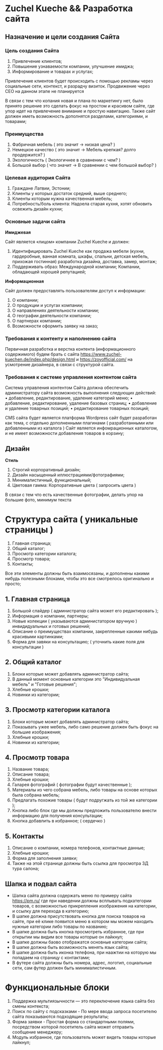 # Zuchel Kueche && Разработка сайта

## Назначение и цели создания Сайта

### Цель создания Сайта

1. Привлечение клиентов;
2. Повышение узнаваемости компании, улучшение имиджа;
3. Информирование и товарах и услугах;

Привлечение клиентов будет происходить с помощью рекламы через социальные сети, контекст, и разрадчу визиток.
Продвижение через СЕО на данном этапе не планируется

В связи с тем что копания новая и плана по маркетингу нет, было принято решение это сделать фокус на простом и красивом сайте, 
где упор идет на привлечение внимание и простую навигацию.
Также сайт должен иметь возможность дополнятся разделами, категориями, и товарами;

### Преимущества

1. Фабричная мебель ( это значит -> низкая цена? )
2. Немецкое качество ( это значит -> Мебель крепкая? долго продержится? )
3. Экологичность ( Экологичнее в сравнении с чем? )
4. Большой выбор ( что значит -> В сравнении с чем большой выбор? )


### Целевая аудитория Сайта

1. Граждане Латвии, Эстонии;
2. Клиенты у которых достаток средний, выше среднего;
3. Клиенты которым нужна качественная мебель;
4. Потребность/боль клиента: Надоела старая кухня, хотят обновить освежить дизайн кухни;


### Основные задачи сайта

__Имиджевая__ 

Сайт является «лицом» компании Zuchel Kueche и должен: 

1. Идентифицировать Zuchel Kueche как продажа мебели (кухни, гардеробные, ванная комната, шкафы, спальни, детская мебель, прихожая гостинная) разработка дизайна, доставка, замер, монтаж;
2. Поддерживать образ: Международной компании; Компании, обладающей хорошей репутацией;

__Информационная__ 

Сайт должен предоставлять пользователям доступ к информации: 

1. О компании;
2. О продукции и услугах компании;
3. О направлениях деятельности компании;
4. О географии деятельности компании;
5. О партнерах компании;
6. Возможности оформить заявку на заказ;


### Требования к контенту и наполнению сайта

Первичная разработка и верстка контента (информационного содержимого) будем брать с сайта https://www.zuchel-kuechen.de/index.php/design.html и https://zovofficial.com/ на усмотрение дизайнера, в связи с структурой сайта.


### Требования к системе управления контентом сайта

Система управления контентом Сайта должна обеспечить администратору сайта возможность выполнения следующих действий:
•	добавление, редактирование, удаление категорий меню;
•	добавление, редактирование, удаление базовых страниц;
•	добавление и удаление товарных позиций;
•	редактирование товарных позиций;

CMS сайта будет является платформа Wordpress сайт будет разработан как тема, с отдельно дополненными плагинами ( разработанными или добавленными из каталога )
Сайт является инфомрационных каталогом, и не имеет возможности добавления товаров в корзину;


## Дизайн

__Стиль__
1. Строгий корпоративный дизайн;
2. Дизайн насыщенный иллюстрациями/фотографиями;
3. Минималистичный, функциональный;
4. Цветовая гамма: Корпоративные цвета ( запросить цвета )

В связи с тем что есть качественные фотографии, делать упор на большие фото, минимум текста

# Структура сайта ( уникальные страницы )

1. Главная страница;
2. Общий каталог;
3. Просмотр категории каталога;
4. Просмотр товара;
5. Контакты;

Все эти элементы должны быть взаимосязаны, и дополнены какими нибудь полезными блоками, чтобы это все смотрелось оригинально и просто;

## 1. Главная страница

1. Большой слайдер ( администратор сайта может его редактировать );
2. Информация о компании, партнеры;
3. Новые колекции ( указываются администатором вручную ) инвидидуальных и готовых решений;
4. Описание о преимуществах компании, закрепленные какими нибудь красивыми картинками;
5. Форма для завяки на консультацию; ( уточнить какие поля для консультации )


## 2. Общий каталог

1. Блоки которые может добавлять администратор сайта;
2. В данный момент основные категории это "Индивидуальная мебель" и "Готовые решения";
3. Хлебные крошки;
4. Новинки из категории;


## 3. Просмотр категории каталога

1. Блоки которые может добавлять администратор сайта;
2. Показывать ужее мебель, либо само решение должен быть фокус на большие изображения;
3. Хлебные крошки;
4. Новинки из категории;


## 4. Просмотр товара

1. Название товара;
2. Описание товара;
3. Хлебные крошки;
4. Галарея фотографий ( фотографии будут качественные );
5. Материалы из чего собрана мебель, либо товары на основе которых была собрана мебель;
6. Предлагать похожие товары ( будут подругжать из той же категории );
7. Кнопка либо блок где мы должны предложить пользователю внести информацию для получения консультации;
8. Кнопка добавлить в избранное; ( сердечко )


## 5. Контакты

1. Описание о компании, номера телефонов, контактные данные;
2. Хлебные крошки;
3. Форма для заполнения заявки;
4. Также на этой странице должны быть ссылка для просмотра 3Д тура салона;


## Шапка и подвал сайта

- Шапка сайта должна содержать меню по примеру сайта https://pm.ru/ где при наведении должны всплывать подкатегории товаров,
с возможностью прикрепления изображения на категории, и ссылку для перехода в категорию;
- В шапке должна присутствовать кнопка для поиска товаров на сайте, при её клике появится меню в котором мы можем находить нужные категории либо товары по названию;
- В шапке должна быть кнопка просмотреть избранное, где при открытии мы видим все товары которые он лайкнул;
- В шапке должны баово отображатся основные категории сайта;
- В шапке должна быть возможность менять язык сайта;
- В шапке должна быть иконка телефона, при наажтии на которую мы попадаем на страницу с контактами;
- В футере сайта должны быть номера, адрес, логотип, социальные сети, сам футер должен быть минималистичным.


# Функциональные блоки

1.	Поддержка мультиязычности	— это переключение языка сайта без смены контекста;
2.	Поиск по сайту с подсказками - По мере ввода запроса посетителю сайта показываются подходящие результаты;
3.	Форма заявки - Простая форма со стандартными полями, посредством которой посетитель сайта может отправить сообщение менеджеру;
4. Модуль избранное, где пользователь может видеть товары которые лайкнул;



